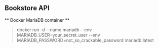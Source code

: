## Bookstore API

** Docker MariaDB container **
> docker run -d --name mariadb --env MARIADB_USER=your_secret_user --env MARIADB_PASSWORD=not_so_crackable_password mariadb:latest